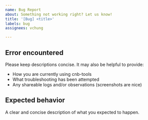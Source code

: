 ```yaml
---
name: Bug Report
about: Something not working right? Let us know!
title: '[Bug] <title>'
labels: bug
assignees: vchung

---
```


## Error encountered
Please keep descriptions concise. It may also be helpful to provide:
  * How you are currently using cnb-tools
  * What troubleshooting has been attempted
  * Any shareable logs and/or observations (screenshots are nice)

## Expected behavior
A clear and concise description of what you expected to happen.

